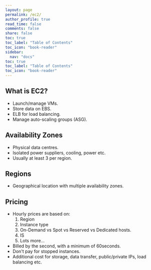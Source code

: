 ```yaml
---
layout: page
permalink: /ec2/
author_profile: true
read_time: false
comments: false
share: false
toc: true
toc_label: "Table of Contents"
toc_icon: "book-reader"
sidebar:
  nav: "docs"
toc: true
toc_label: "Table of Contents"
toc_icon: "book-reader"  
---
```


## What is EC2?

- Launch/manage VMs.
- Store data on EBS.
- ELB for load balancing.
- Manage auto-scaling groups (ASG).

## Availability Zones

- Physical data centres.
- Isolated power suppliers, cooling, power etc.
- Usually at least 3 per region.

## Regions

- Geographical location with multiple availability zones.

## Pricing

- Hourly prices are based on:
    1. Region
    2. Instance type
    3. On-Demand vs Spot vs Reserved vs Dedicated hosts.
    4. IS
    5. Lots more...
- Billed by the second, with a minimum of 60seconds.
- Don't pay for stopped instances.
- Additional cost for storage, data transfer, public/private IPs, load balancing etc.
